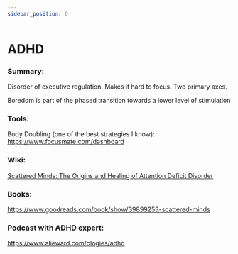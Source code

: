 ```yaml
---
sidebar_position: 6
---
```


# ADHD

### Summary: 

Disorder of executive regulation. Makes it hard to focus. 
Two primary axes.


Boredom is part of the phased transition towards a lower level of stimulation

### Tools:

Body Doubling (one of the best strategies I know):
https://www.focusmate.com/dashboard



### Wiki:

[Scattered Minds: The Origins and Healing of Attention Deficit Disorder](https://en.wikipedia.org/wiki/Attention_deficit_hyperactivity_disorder)


### Books:

https://www.goodreads.com/book/show/39899253-scattered-minds


### Podcast with ADHD expert:

https://www.alieward.com/ologies/adhd

